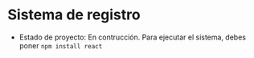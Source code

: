 <h1> Sistema de registro </h1>

- Estado de proyecto: En contrucción.
Para ejecutar el sistema, debes poner
```npm install react```
  
